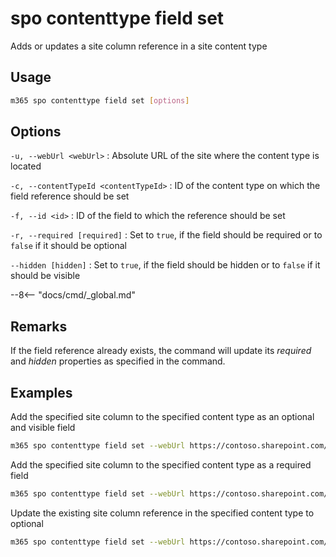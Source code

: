 # spo contenttype field set

Adds or updates a site column reference in a site content type

## Usage

```sh
m365 spo contenttype field set [options]
```

## Options

`-u, --webUrl <webUrl>`
: Absolute URL of the site where the content type is located

`-c, --contentTypeId <contentTypeId>`
: ID of the content type on which the field reference should be set

`-f, --id <id>`
: ID of the field to which the reference should be set

`-r, --required [required]`
: Set to `true`, if the field should be required or to `false` if it should be optional

`--hidden [hidden]`
: Set to `true`, if the field should be hidden or to `false` if it should be visible

--8<-- "docs/cmd/_global.md"

## Remarks

If the field reference already exists, the command will update its _required_ and _hidden_ properties as specified in the command.

## Examples

Add the specified site column to the specified content type as an optional and visible field

```sh
m365 spo contenttype field set --webUrl https://contoso.sharepoint.com/sites/portal --contentTypeId 0x01007926A45D687BA842B947286090B8F67D --id ebe7e498-44ff-43da-a7e5-99b444f656a5
```

Add the specified site column to the specified content type as a required field

```sh
m365 spo contenttype field set --webUrl https://contoso.sharepoint.com/sites/portal --contentTypeId 0x01007926A45D687BA842B947286090B8F67D --id ebe7e498-44ff-43da-a7e5-99b444f656a5 --required true
```

Update the existing site column reference in the specified content type to optional

```sh
m365 spo contenttype field set --webUrl https://contoso.sharepoint.com/sites/portal --contentTypeId 0x01007926A45D687BA842B947286090B8F67D --id ebe7e498-44ff-43da-a7e5-99b444f656a5 --required false
```
